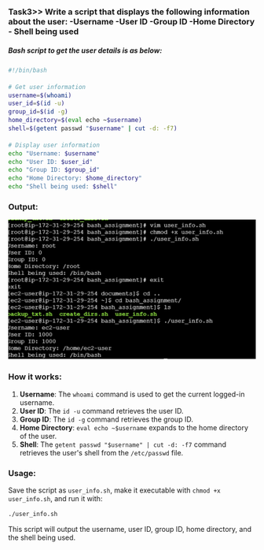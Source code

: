 ### Task3>> Write a script that displays the following information about the user:   -Username   -User ID -Group ID -Home Directory   - Shell being used

##### Bash script to get the user details is as below:

```bash
#!/bin/bash

# Get user information
username=$(whoami)
user_id=$(id -u)
group_id=$(id -g)
home_directory=$(eval echo ~$username)
shell=$(getent passwd "$username" | cut -d: -f7)

# Display user information
echo "Username: $username"
echo "User ID: $user_id"
echo "Group ID: $group_id"
echo "Home Directory: $home_directory"
echo "Shell being used: $shell"
```

### Output:
![Alt text](Image_Output_of_the_tasks/Output_of_Task3.jpg)


### How it works:
1. **Username**: The `whoami` command is used to get the current logged-in username.
2. **User ID**: The `id -u` command retrieves the user ID.
3. **Group ID**: The `id -g` command retrieves the group ID.
4. **Home Directory**: `eval echo ~$username` expands to the home directory of the user.
5. **Shell**: The `getent passwd "$username" | cut -d: -f7` command retrieves the user's shell from the `/etc/passwd` file.

### Usage:
Save the script as `user_info.sh`, make it executable with `chmod +x user_info.sh`, and run it with:

```bash
./user_info.sh
```

This script will output the username, user ID, group ID, home directory, and the shell being used.
